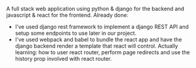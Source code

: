 A full stack web application using python & django for the backend and javascript & react for the frontend. 
Already done: 
- I've used django rest framework to implement a django REST API and setup some endpoints to use later in our project.
- I've used webpack and babel to bundle the react app and have the django backend render a template that react will control.
Actually learning: how to user react router, perform page redirects and use the history prop involved with react router.
